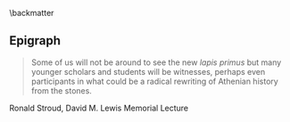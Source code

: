 \backmatter

## Epigraph ##


>Some of us will not be around to see the new *lapis primus* but many younger scholars and students will be witnesses, perhaps even participants in what could be a radical rewriting of Athenian history from the stones.


Ronald Stroud, David M. Lewis Memorial Lecture

